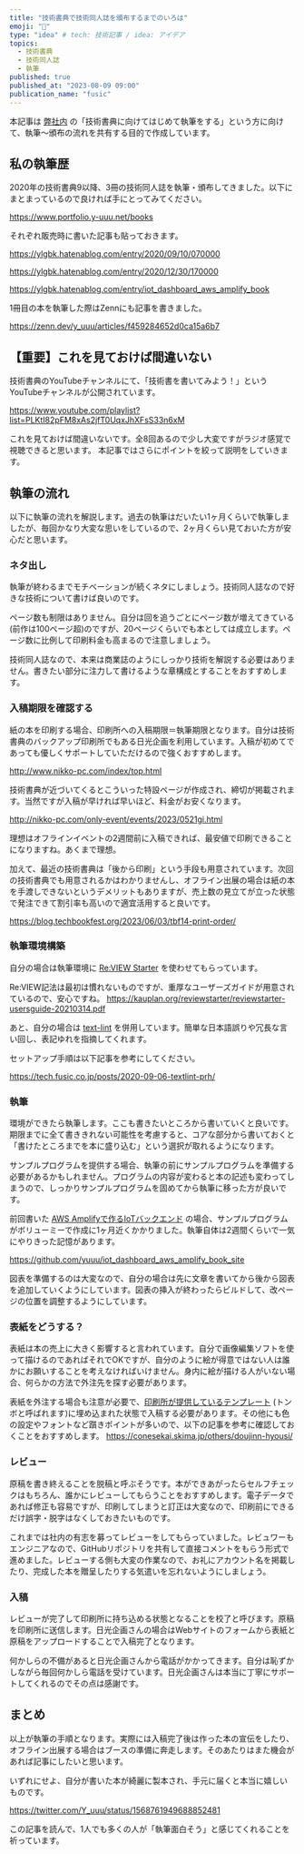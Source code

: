 ```yaml
---
title: "技術書典で技術同人誌を頒布するまでのいろは"
emoji: "📗"
type: "idea" # tech: 技術記事 / idea: アイデア
topics:
  - 技術書典
  - 技術同人誌
  - 執筆
published: true
published_at: "2023-08-09 09:00"
publication_name: "fusic"
---
```


本記事は [弊社内](https://zenn.dev/p/fusic) の「技術書典に向けてはじめて執筆をする」という方に向けて、執筆〜頒布の流れを共有する目的で作成しています。

## 私の執筆歴

2020年の技術書典9以降、3冊の技術同人誌を執筆・頒布してきました。以下にまとまっているので良ければ手にとってみてください。

https://www.portfolio.y-uuu.net/books

それぞれ販売時に書いた記事も貼っておきます。

https://ylgbk.hatenablog.com/entry/2020/09/10/070000

https://ylgbk.hatenablog.com/entry/2020/12/30/170000

https://ylgbk.hatenablog.com/entry/iot_dashboard_aws_amplify_book

1冊目の本を執筆した際はZennにも記事を書きました。

https://zenn.dev/y_uuu/articles/f459284652d0ca15a6b7

## 【重要】これを見ておけば間違いない

技術書典のYouTubeチャンネルにて、「技術書を書いてみよう！」というYouTubeチャンネルが公開されています。

https://www.youtube.com/playlist?list=PLKtI82pFM8xAs2jfT0UqxJhXFsS33n6xM

これを見ておけば間違いないです。全8回あるので少し大変ですがラジオ感覚で視聴できると思います。
本記事ではさらにポイントを絞って説明をしていきます。

## 執筆の流れ

以下に執筆の流れを解説します。過去の執筆はだいたい1ヶ月くらいで執筆しましたが、毎回かなり大変な思いをしているので、2ヶ月くらい見ておいた方が安心だと思います。

### ネタ出し

執筆が終わるまでモチベーションが続くネタにしましょう。技術同人誌なので好きな技術について書けば良いのです。

ページ数も制限はありません。自分は回を追うごとにページ数が増えてきている(前作は100ページ超)のですが、20ページくらいでも本としては成立します。ページ数に比例して印刷料金も高まるので注意しましょう。

技術同人誌なので、本来は商業誌のようにしっかり技術を解説する必要はありません。書きたい部分に注力して書けるような章構成とすることをおすすめします。

### 入稿期限を確認する

紙の本を印刷する場合、印刷所への入稿期限＝執筆期限となります。自分は技術書典のバックアップ印刷所でもある日光企画を利用しています。入稿が初めてであっても優しくサポートしていただけるので強くおすすめします。

http://www.nikko-pc.com/index/top.html

技術書典が近づいてくるとこういった特設ページが作成され、締切が掲載されます。当然ですが入稿が早ければ早いほど、料金がお安くなります。

http://nikko-pc.com/only-event/events/2023/0521gi.html

理想はオフラインイベントの2週間前に入稿できれば、最安値で印刷できることになりますね。あくまで理想。

加えて、最近の技術書典は「後から印刷」という手段も用意されています。次回の技術書典でも用意されるかはわかりませんし、オフライン出展の場合は紙の本を手渡しできないというデメリットもありますが、売上数の見立てが立った状態で発注できて割引率も高いので適宜活用すると良いです。

https://blog.techbookfest.org/2023/06/03/tbf14-print-order/

### 執筆環境構築

自分の場合は執筆環境に [Re:VIEW Starter](https://kauplan.org/reviewstarter/) を使わせてもらっています。

Re:VIEW記法は最初は慣れないものですが、重厚なユーザーズガイドが用意されているので、安心ですね。
https://kauplan.org/reviewstarter/reviewstarter-usersguide-20210314.pdf

あと、自分の場合は [text-lint]() を併用しています。簡単な日本語誤りや冗長な言い回し、表記ゆれを指摘してくれます。

セットアップ手順は以下記事を参考にしてください。

https://tech.fusic.co.jp/posts/2020-09-06-textlint-prh/

### 執筆

環境ができたら執筆します。ここも書きたいところから書いていくと良いです。
期限までに全て書ききれない可能性を考慮すると、コアな部分から書いておくと「書けたところまでを本に盛り込む」という選択が取れるようになります。

サンプルプログラムを提供する場合、執筆の前にサンプルプログラムを準備する必要があるかもしれません。プログラムの内容が変わると本の記述も変わってしまうので、しっかりサンプルプログラムを固めてから執筆に移った方が良いです。

前回書いた [AWS Amplifyで作るIoTバックエンド](https://techbookfest.org/product/ph4YMFR31tnMxEnWrba0Wd?productVariantID=sTL00W9EW0fB5V0DnxYJ20) の場合、サンプルプログラムがボリューミーで作成に1ヶ月近くかかりました。執筆自体は2週間くらいで一気にやりきった記憶があります。

https://github.com/yuuu/iot_dashboard_aws_amplify_book_site

図表を準備するのは大変なので、自分の場合は先に文章を書いてから後から図表を追加していくようにしています。図表の挿入が終わったらビルドして、改ページの位置を調整するようにしています。

### 表紙をどうする？

表紙は本の売上に大きく影響すると言われています。自分で画像編集ソフトを使って描けるのであればそれでOKですが、自分のように絵が得意ではない人は誰かにお願いすることを考えなければいけません。身内に絵が描ける人がいない場合、何らかの方法で外注先を探す必要があります。

表紙を外注する場合も注意が必要で、[印刷所が提供しているテンプレート](http://www.nikko-pc.com/offset/template/tonbo.html) (トンボと呼ばれます)に埋め込まれた状態で入稿する必要があります。その他にも色の設定やフォントなど躓きポイントが多いので、以下の記事を参考に確認しておくことをおすすめします。
https://conesekai.skima.jp/others/doujinn-hyousi/

### レビュー

原稿を書き終えることを脱稿と呼ぶそうです。本ができあがったらセルフチェックはもちろん、誰かにレビューしてもらうことをおすすめします。電子データであれば修正も容易ですが、印刷してしまうと訂正は大変なので、印刷前にできるだけ誤字・脱字はなくしておきたいものです。

これまでは社内の有志を募ってレビューをしてもらっていました。レビュワーもエンジニアなので、GitHubリポジトリを共有して直接コメントをもらう形式で進めました。レビューする側も大変の作業なので、お礼にアカウント名を掲載したり、完成した本を贈呈したりする気遣いを忘れないようにしましょう。

### 入稿

レビューが完了して印刷所に持ち込める状態となることを校了と呼びます。原稿を印刷所に送信します。日光企画さんの場合はWebサイトのフォームから表紙と原稿をアップロードすることで入稿完了となります。

何かしらの不備があると日光企画さんから電話がかかってきます。自分は恥ずかしながら毎回何かしら電話を受けています。日光企画さんは本当に丁寧にサポートしてくれるのでその点は感謝です。

## まとめ

以上が執筆の手順となります。実際には入稿完了後は作った本の宣伝をしたり、オフライン出展する場合はブースの準備に奔走します。そのあたりはまた機会があれば記事にしたいと思います。

いずれにせよ、自分が書いた本が綺麗に製本され、手元に届くと本当に嬉しいものです。

https://twitter.com/Y_uuu/status/1568761949688852481

この記事を読んで、1人でも多くの人が「執筆面白そう」と感じてくれることを祈っています。
